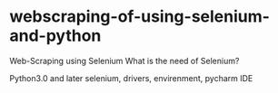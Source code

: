 # webscraping-of-using-selenium-and-python

Web-Scraping using Selenium
What is the need of Selenium?

Python3.0 and later 
selenium,
drivers,
envirenment,
pycharm IDE


